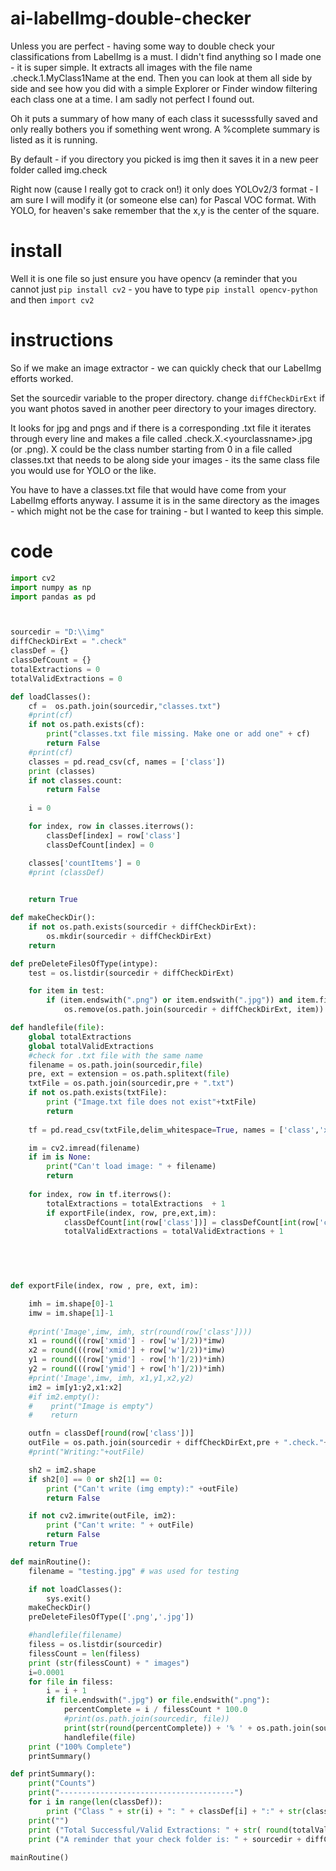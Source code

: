# ai-labelImg-double-checker
Unless you are perfect - having some way to double check your classifications from LabelImg is a must. I didn't find anything so I made one - it is super simple. It extracts all images with the file name .check.1.MyClass1Name at the end. Then you can look at them all side by side and see how you did with a simple Explorer or Finder window filtering each class one at a time. I am sadly not perfect I found out.

Oh it puts a summary of how many of each class it sucesssfully saved and only really bothers you if something went wrong. A %complete summary is listed as it is running.

By default - if you directory you picked is img then it saves it in a new peer folder called img.check

Right now (cause I really got to crack on!) it only does YOLOv2/3 format - I am sure I will modify it (or someone else can) for Pascal VOC format. With YOLO, for heaven's sake remember that the x,y is the center of the square.

# install
Well it is one file so just ensure you have opencv (a reminder that you cannot just `pip install cv2` - you have to type `pip install opencv-python` and then `import cv2`

# instructions
So if we make an image extractor - we can quickly check that our LabelImg efforts worked.

Set the sourcedir variable to the proper directory. change `diffCheckDirExt` if you want photos saved in another peer directory to your images directory.

It looks for jpg and pngs and if there is a corresponding .txt file it iterates through every line and makes a file called .check.X.<yourclassname\>.jpg (or .png). X could be the class number starting from 0 in a file called classes.txt that needs to be along side your images - its the same class file you would use for YOLO or the like.

You have to have a classes.txt file that would have come from your LabelImg efforts anyway. I assume it is in the same directory as the images - which might not be the case for training - but I wanted to keep this simple.

# code
``` python
import cv2
import numpy as np 
import pandas as pd 



sourcedir = "D:\\img"
diffCheckDirExt = ".check"
classDef = {}
classDefCount = {}
totalExtractions = 0
totalValidExtractions = 0 

def loadClasses():
    cf =  os.path.join(sourcedir,"classes.txt")
    #print(cf)
    if not os.path.exists(cf):  
        print("classes.txt file missing. Make one or add one" + cf)
        return False
    #print(cf)
    classes = pd.read_csv(cf, names = ['class'])
    print (classes)
    if not classes.count:
        return False
    
    i = 0

    for index, row in classes.iterrows(): 
        classDef[index] = row['class']
        classDefCount[index] = 0

    classes['countItems'] = 0
    #print (classDef)
    

    return True

def makeCheckDir():
    if not os.path.exists(sourcedir + diffCheckDirExt):
        os.mkdir(sourcedir + diffCheckDirExt)
    return

def preDeleteFilesOfType(intype):
    test = os.listdir(sourcedir + diffCheckDirExt)

    for item in test:
        if (item.endswith(".png") or item.endswith(".jpg")) and item.find(".check.")>=0:
            os.remove(os.path.join(sourcedir + diffCheckDirExt, item))

def handlefile(file):
    global totalExtractions
    global totalValidExtractions
    #check for .txt file with the same name
    filename = os.path.join(sourcedir,file)
    pre, ext = extension = os.path.splitext(file)
    txtFile = os.path.join(sourcedir,pre + ".txt")
    if not os.path.exists(txtFile):
        print ("Image.txt file does not exist"+txtFile)
        return
    
    tf = pd.read_csv(txtFile,delim_whitespace=True, names = ['class','xmid','ymid','w','h'])

    im = cv2.imread(filename)
    if im is None:
        print("Can't load image: " + filename)
        return
    
    for index, row in tf.iterrows():
        totalExtractions = totalExtractions  + 1
        if exportFile(index, row, pre,ext,im):
            classDefCount[int(row['class'])] = classDefCount[int(row['class'])] + 1 #the index is numeric version of the class
            totalValidExtractions = totalValidExtractions + 1


    
            

def exportFile(index, row , pre, ext, im):

    imh = im.shape[0]-1
    imw = im.shape[1]-1
    
    #print('Image',imw, imh, str(round(row['class'])))
    x1 = round(((row['xmid'] - row['w']/2))*imw)
    x2 = round(((row['xmid'] + row['w']/2))*imw)
    y1 = round(((row['ymid'] - row['h']/2))*imh)
    y2 = round(((row['ymid'] + row['h']/2))*imh)
    #print('Image',imw, imh, x1,y1,x2,y2)
    im2 = im[y1:y2,x1:x2]
    #if im2.empty():
    #    print("Image is empty")
    #    return 

    outfn = classDef[round(row['class'])]
    outFile = os.path.join(sourcedir + diffCheckDirExt,pre + ".check."+ str(index) + "." + outfn+ext)
    #print("Writing:"+outFile)

    sh2 = im2.shape
    if sh2[0] == 0 or sh2[1] == 0:
        print ("Can't write (img empty):" +outFile)
        return False

    if not cv2.imwrite(outFile, im2):
        print ("Can't write: " + outFile)
        return False
    return True

def mainRoutine():
    filename = "testing.jpg" # was used for testing

    if not loadClasses():
        sys.exit()
    makeCheckDir()
    preDeleteFilesOfType(['.png','.jpg'])

    #handlefile(filename)
    filess = os.listdir(sourcedir)
    filessCount = len(filess)
    print (str(filessCount) + " images")
    i=0.0001
    for file in filess:
        i = i + 1
        if file.endswith(".jpg") or file.endswith(".png"):
            percentComplete = i / filessCount * 100.0
            #print(os.path.join(sourcedir, file))
            print(str(round(percentComplete)) + '% ' + os.path.join(sourcedir, file), end='\r')
            handlefile(file)
    print ("100% Complete")
    printSummary()

def printSummary():
    print("Counts")
    print("---------------------------------------")
    for i in range(len(classDef)):
        print ("Class " + str(i) + ": " + classDef[i] + ":" + str(classDefCount[i]))
    print("")
    print ("Total Successful/Valid Extractions: " + str( round(totalValidExtractions/totalExtractions*100) )+ "%")
    print ("A reminder that your check folder is: " + sourcedir + diffCheckDirExt)
        
mainRoutine()

```
